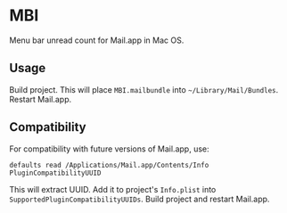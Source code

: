# MBI

Menu bar unread count for Mail.app in Mac OS.

## Usage

Build project. This will place `MBI.mailbundle` into `~/Library/Mail/Bundles`. Restart Mail.app.

## Compatibility

For compatibility with future versions of Mail.app, use:

	defaults read /Applications/Mail.app/Contents/Info PluginCompatibilityUUID

This will extract UUID. Add it to project's `Info.plist` into `SupportedPluginCompatibilityUUIDs`. Build project and restart Mail.app.